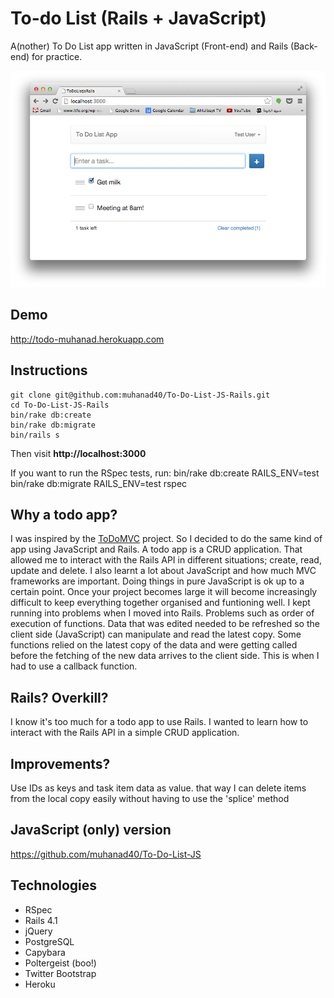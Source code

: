 To-do List (Rails + JavaScript)
================================

A(nother) To Do List app written in JavaScript (Front-end) and Rails (Back-end) for practice.

![](app_screenshot.png)

## Demo
http://todo-muhanad.herokuapp.com

## Instructions
	git clone git@github.com:muhanad40/To-Do-List-JS-Rails.git
	cd To-Do-List-JS-Rails
	bin/rake db:create
	bin/rake db:migrate
	bin/rails s
Then visit **http://localhost:3000**

If you want to run the RSpec tests, run:
	bin/rake db:create RAILS_ENV=test
	bin/rake db:migrate RAILS_ENV=test
	rspec

## Why a todo app?
I was inspired by the [ToDoMVC](http://todomvc.com/architecture-examples/angularjs/) project. So I decided to do the same kind of app using JavaScript and Rails. A todo app is a CRUD application. That allowed me to interact with the Rails API in different situations; create, read, update and delete. I also learnt a lot about JavaScript and how much MVC frameworks are important. Doing things in pure JavaScript is ok up to a certain point. Once your project becomes large it will become increasingly difficult to keep everything together organised and funtioning well. I kept running into problems when I moved into Rails. Problems such as order of execution of functions. Data that was edited needed to be refreshed so the client side (JavaScript) can manipulate and read the latest copy. Some functions relied on the latest copy of the data and were getting called before the fetching of the new data arrives to the client side. This is when I had to use a callback function.

## Rails? Overkill?
I know it's too much for a todo app to use Rails. I wanted to learn how to interact with the Rails API in a simple CRUD application.

## Improvements?
Use IDs as keys and task item data as value. that way I can delete items from the local copy easily without having to use the 'splice' method

## JavaScript (only) version
https://github.com/muhanad40/To-Do-List-JS

## Technologies
* RSpec
* Rails 4.1
* jQuery
* PostgreSQL
* Capybara
* Poltergeist (boo!)
* Twitter Bootstrap
* Heroku